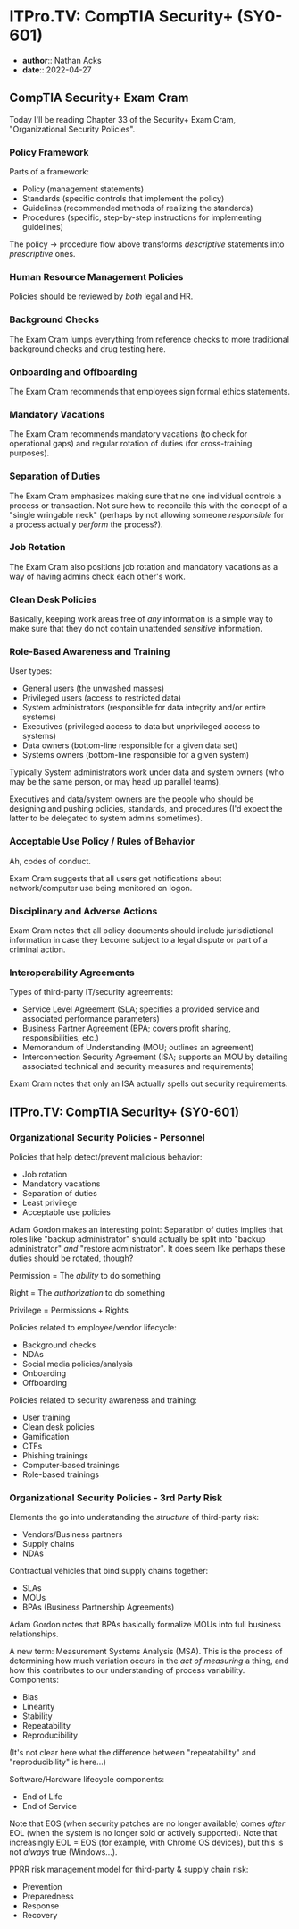# ITPro.TV: CompTIA Security+ (SY0-601)

* **author**:: Nathan Acks
* **date**:: 2022-04-27

## CompTIA Security+ Exam Cram

Today I'll be reading Chapter 33 of the Security+ Exam Cram, "Organizational Security Policies".

### Policy Framework

Parts of a framework:

* Policy (management statements)
* Standards (specific controls that implement the policy)
* Guidelines (recommended methods of realizing the standards)
* Procedures (specific, step-by-step instructions for implementing guidelines)

The policy → procedure flow above transforms *descriptive* statements into *prescriptive* ones.

### Human Resource Management Policies

Policies should be reviewed by *both* legal and HR.

### Background Checks

The Exam Cram lumps everything from reference checks to more traditional background checks and drug testing here.

### Onboarding and Offboarding

The Exam Cram recommends that employees sign formal ethics statements.

### Mandatory Vacations

The Exam Cram recommends mandatory vacations (to check for operational gaps) and regular rotation of duties (for cross-training purposes).

### Separation of Duties

The Exam Cram emphasizes making sure that no one individual controls a process or transaction. Not sure how to reconcile this with the concept of a "single wringable neck" (perhaps by not allowing someone *responsible* for a process actually *perform* the process?).

### Job Rotation

The Exam Cram also positions job rotation and mandatory vacations as a way of having admins check each other's work.

### Clean Desk Policies

Basically, keeping work areas free of *any* information is a simple way to make sure that they do not contain unattended *sensitive* information.

### Role-Based Awareness and Training

User types:

* General users (the unwashed masses)
* Privileged users (access to restricted data)
* System administrators (responsible for data integrity and/or entire systems)
* Executives (privileged access to data but unprivileged access to systems)
* Data owners (bottom-line responsible for a given data set)
* Systems owners (bottom-line responsible for a given system)

Typically System administrators work under data and system owners (who may be the same person, or may head up parallel teams).

Executives and data/system owners are the people who should be designing and pushing policies, standards, and procedures (I'd expect the latter to be delegated to system admins sometimes).

### Acceptable Use Policy / Rules of Behavior

Ah, codes of conduct.

Exam Cram suggests that all users get notifications about network/computer use being monitored on logon.

### Disciplinary and Adverse Actions

Exam Cram notes that all policy documents should include jurisdictional information in case they become subject to a legal dispute or part of a criminal action.

### Interoperability Agreements

Types of third-party IT/security agreements:

* Service Level Agreement (SLA; specifies a provided service and associated performance parameters)
* Business Partner Agreement (BPA; covers profit sharing, responsibilities, etc.)
* Memorandum of Understanding (MOU; outlines an agreement)
* Interconnection Security Agreement (ISA; supports an MOU by detailing associated technical and security measures and requirements)

Exam Cram notes that only an ISA actually spells out security requirements.

## ITPro.TV: CompTIA Security+ (SY0-601)

### Organizational Security Policies - Personnel

Policies that help detect/prevent malicious behavior:

* Job rotation
* Mandatory vacations
* Separation of duties
* Least privilege
* Acceptable use policies

Adam Gordon makes an interesting point: Separation of duties implies that roles like "backup administrator" should actually be split into "backup administrator" *and* "restore administrator". It does seem like perhaps these duties should be rotated, though?

Permission = The *ability* to do something

Right = The *authorization* to do something

Privilege = Permissions + Rights

Policies related to employee/vendor lifecycle:

* Background checks
* NDAs
* Social media policies/analysis
* Onboarding
* Offboarding

Policies related to security awareness and training:

* User training
* Clean desk policies
* Gamification
* CTFs
* Phishing trainings
* Computer-based trainings
* Role-based trainings

### Organizational Security Policies - 3rd Party Risk

Elements the go into understanding the *structure* of third-party risk:

* Vendors/Business partners
* Supply chains
* NDAs

Contractual vehicles that bind supply chains together:

* SLAs
* MOUs
* BPAs (Business Partnership Agreements)

Adam Gordon notes that BPAs basically formalize MOUs into full business relationships.

A new term: Measurement Systems Analysis (MSA). This is the process of determining how much variation occurs in the *act of measuring* a thing, and how this contributes to our understanding of process variability. Components:

* Bias
* Linearity
* Stability
* Repeatability
* Reproducibility

(It's not clear here what the difference between "repeatability" and "reproducibility" is here…)

Software/Hardware lifecycle components:

* End of Life
* End of Service

Note that EOS (when security patches are no longer available) comes *after* EOL (when the system is no longer sold or actively supported). Note that increasingly EOL = EOS (for example, with Chrome OS devices), but this is not *always* true (Windows…).

PPRR risk management model for third-party & supply chain risk:

* Prevention
* Preparedness
* Response
* Recovery
